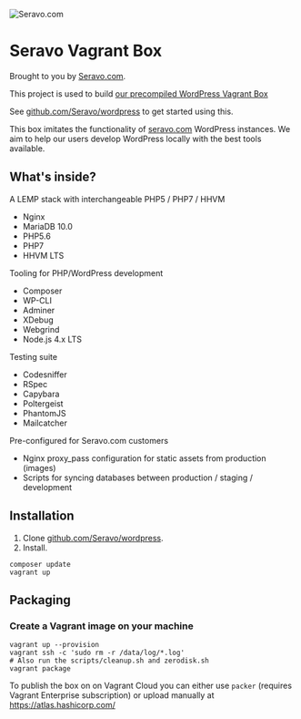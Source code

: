 ![Seravo.com](https://seravo.com/wp-content/themes/seravo/images/seravo-banner-808x300.png)

# Seravo Vagrant Box

Brought to you by [Seravo.com](https://seravo.com).

This project is used to build [our precompiled WordPress Vagrant Box](https://vagrantcloud.com/seravo/boxes/wordpress)

See [github.com/Seravo/wordpress](https://github.com/Seravo/wordpress) to get started using this.

This box imitates the functionality of [seravo.com](https://seravo.com) WordPress instances. We aim to help our users develop WordPress locally with the best tools available.

## What's inside?

A LEMP stack with interchangeable PHP5 / PHP7 / HHVM
- Nginx
- MariaDB 10.0
- PHP5.6
- PHP7
- HHVM LTS

Tooling for PHP/WordPress development
- Composer
- WP-CLI
- Adminer
- XDebug
- Webgrind
- Node.js 4.x LTS

Testing suite
- Codesniffer
- RSpec
- Capybara
- Poltergeist
- PhantomJS
- Mailcatcher

Pre-configured for Seravo.com customers
- Nginx proxy_pass configuration for static assets from production (images)
- Scripts for syncing databases between production / staging / development

## Installation

1. Clone [github.com/Seravo/wordpress](https://github.com/Seravo/wordpress).
2. Install.
```
composer update
vagrant up
````

## Packaging

### Create a Vagrant image on your machine

```
vagrant up --provision
vagrant ssh -c 'sudo rm -r /data/log/*.log'
# Also run the scripts/cleanup.sh and zerodisk.sh
vagrant package
```

To publish the box on on Vagrant Cloud you can either use `packer` (requires Vagrant Enterprise subscription) or upload manually at https://atlas.hashicorp.com/
